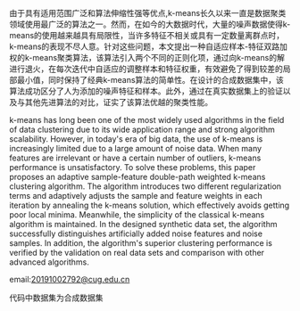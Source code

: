 由于具有适用范围广泛和算法伸缩性强等优点,k-means长久以来一直是数据聚类领域使用最广泛的算法之一。然而，在如今的大数据时代，大量的噪声数据使得k-means的使用越来越具有局限性，当许多特征不相关或具有一定数量离群点时，k-means的表现不尽人意。针对这些问题，本文提出一种自适应样本-特征双路加权的k-means聚类算法，该算法引入两个不同的正则化项，通过向k-means的解进行退火，在每次迭代中自适应的调整样本和特征权重，有效避免了得到较差的局部最小值，同时保持了经典k-means算法的简单性。在设计的合成数据集中，该算法成功区分了人为添加的噪声特征和样本。此外，通过在真实数据集上的验证以及与其他先进算法的对比，证实了该算法优越的聚类性能。

k-means has long been one of the most widely used algorithms in the field of data clustering due to its wide application range and strong algorithm scalability. However, in today's era of big data, the use of k-means is increasingly limited due to a large amount of noise data. When many features are irrelevant or have a certain number of outliers, k-means performance is unsatisfactory. To solve these problems, this paper proposes an adaptive sample-feature double-path weighted k-means clustering algorithm. The algorithm introduces two different regularization terms and adaptively adjusts the sample and feature weights in each iteration by annealing the k-means solution, which effectively avoids getting poor local minima. Meanwhile, the simplicity of the classical k-means algorithm is maintained. In the designed synthetic data set, the algorithm successfully distinguishes artificially added noise features and noise samples. In addition, the algorithm's superior clustering performance is verified by the validation on real data sets and comparison with other advanced algorithms.

email:20191002792@cug.edu.cn

代码中数据集为合成数据集
